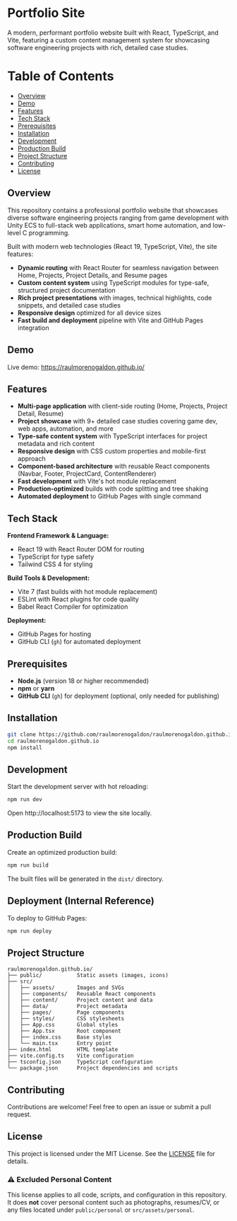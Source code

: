 # Portfolio Site

A modern, performant portfolio website built with React, TypeScript, and Vite, featuring a custom content management system for showcasing software engineering projects with rich, detailed case studies.

# Table of Contents
- [Overview](#overview)
- [Demo](#demo)
- [Features](#features)
- [Tech Stack](#tech-stack)
- [Prerequisites](#prerequisites)
- [Installation](#installation)
- [Development](#development)
- [Production Build](#production-build)
- [Project Structure](#project-structure)
- [Contributing](#contributing)
- [License](#license)

## Overview

This repository contains a professional portfolio website that showcases diverse software engineering projects ranging from game development with Unity ECS to full-stack web applications, smart home automation, and low-level C programming. 

Built with modern web technologies (React 19, TypeScript, Vite), the site features:
- **Dynamic routing** with React Router for seamless navigation between Home, Projects, Project Details, and Resume pages
- **Custom content system** using TypeScript modules for type-safe, structured project documentation
- **Rich project presentations** with images, technical highlights, code snippets, and detailed case studies
- **Responsive design** optimized for all device sizes
- **Fast build and deployment** pipeline with Vite and GitHub Pages integration

## Demo

Live demo: https://raulmorenogaldon.github.io/

## Features

- **Multi-page application** with client-side routing (Home, Projects, Project Detail, Resume)
- **Project showcase** with 9+ detailed case studies covering game dev, web apps, automation, and more
- **Type-safe content system** with TypeScript interfaces for project metadata and rich content
- **Responsive design** with CSS custom properties and mobile-first approach
- **Component-based architecture** with reusable React components (Navbar, Footer, ProjectCard, ContentRenderer)
- **Fast development** with Vite's hot module replacement
- **Production-optimized** builds with code splitting and tree shaking
- **Automated deployment** to GitHub Pages with single command

## Tech Stack

**Frontend Framework & Language:**
- React 19 with React Router DOM for routing
- TypeScript for type safety
- Tailwind CSS 4 for styling

**Build Tools & Development:**
- Vite 7 (fast builds with hot module replacement)
- ESLint with React plugins for code quality
- Babel React Compiler for optimization

**Deployment:**
- GitHub Pages for hosting
- GitHub CLI (`gh`) for automated deployment

## Prerequisites

- **Node.js** (version 18 or higher recommended)
- **npm** or **yarn**
- **GitHub CLI** (`gh`) for deployment (optional, only needed for publishing)

## Installation

```bash
git clone https://github.com/raulmorenogaldon/raulmorenogaldon.github.io.git
cd raulmorenogaldon.github.io
npm install
```

## Development

Start the development server with hot reloading:

```bash
npm run dev
```

Open http://localhost:5173 to view the site locally.

## Production Build

Create an optimized production build:

```bash
npm run build
```

The built files will be generated in the `dist/` directory.

## Deployment (Internal Reference)

To deploy to GitHub Pages:

```bash
npm run deploy
```

## Project Structure

```
raulmorenogaldon.github.io/
├── public/           Static assets (images, icons)
├── src/
│   ├── assets/       Images and SVGs
│   ├── components/   Reusable React components
│   ├── content/      Project content and data
│   ├── data/         Project metadata
│   ├── pages/        Page components
│   ├── styles/       CSS stylesheets
│   ├── App.css       Global styles
│   ├── App.tsx       Root component
│   ├── index.css     Base styles
│   └── main.tsx      Entry point
├── index.html        HTML template
├── vite.config.ts    Vite configuration
├── tsconfig.json     TypeScript configuration
└── package.json      Project dependencies and scripts
```

## Contributing

Contributions are welcome! Feel free to open an issue or submit a pull request.

## License

This project is licensed under the MIT License. See the [LICENSE](LICENSE) file for details.

### ⚠️ Excluded Personal Content

This license applies to all code, scripts, and configuration in this repository.
It does **not** cover personal content such as photographs, resumes/CV,
or any files located under `public/personal` or `src/assets/personal`.